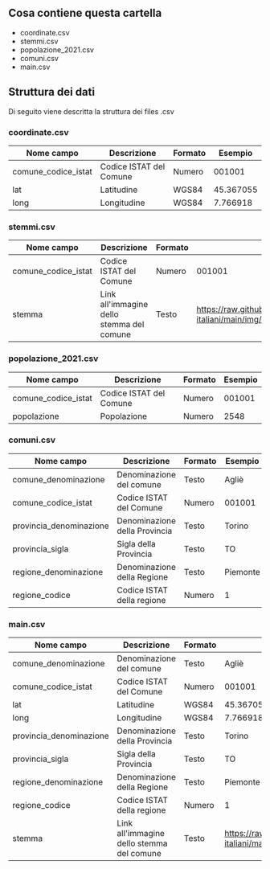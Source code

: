 ## Cosa contiene questa cartella 
- coordinate.csv
- stemmi.csv
- popolazione_2021.csv
- comuni.csv
- main.csv

## Struttura dei dati
Di seguito viene descritta la struttura dei files .csv

### coordinate.csv
Nome campo | Descrizione | Formato | Esempio
-- | -- | -- | --
comune_codice_istat | Codice ISTAT del Comune | Numero | 001001
lat | Latitudine | WGS84 | 45.367055
long | Longitudine | WGS84 | 7.766918

### stemmi.csv
Nome campo | Descrizione | Formato | Esempio
-- | -- | -- | --
comune_codice_istat | Codice ISTAT del Comune | Numero | 001001
stemma | Link all'immagine dello stemma del comune | Testo | https://raw.githubusercontent.com/opendatasicilia/comuni-italiani/main/img/stemmi_cod_istat/001001.jpg

### popolazione_2021.csv
Nome campo | Descrizione | Formato | Esempio
-- | -- | -- | --
comune_codice_istat | Codice ISTAT del Comune | Numero | 001001
popolazione | Popolazione | Numero | 2548

### comuni.csv
Nome campo | Descrizione | Formato | Esempio
-- | -- | -- | --
comune_denominazione | Denominazione del comune | Testo | Agliè
comune_codice_istat | Codice ISTAT del Comune | Numero | 001001
provincia_denominazione | Denominazione della Provincia | Testo | Torino
provincia_sigla | Sigla della Provincia | Testo | TO
regione_denominazione | Denominazione della Regione | Testo | Piemonte
regione_codice | Codice ISTAT della regione | Numero | 1

### main.csv
Nome campo | Descrizione | Formato | Esempio
-- | -- | -- | --
comune_denominazione | Denominazione del comune | Testo | Agliè
comune_codice_istat | Codice ISTAT del Comune | Numero | 001001
lat | Latitudine | WGS84 | 45.367055
long | Longitudine | WGS84 | 7.766918
provincia_denominazione | Denominazione della Provincia | Testo | Torino
provincia_sigla | Sigla della Provincia | Testo | TO
regione_denominazione | Denominazione della Regione | Testo | Piemonte
regione_codice | Codice ISTAT della regione | Numero | 1
stemma | Link all'immagine dello stemma del comune | Testo | https://raw.githubusercontent.com/opendatasicilia/comuni-italiani/main/img/stemmi_cod_istat/001001.jpg
